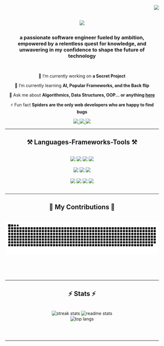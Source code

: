 <img align="right" src="https://visitor-badge.laobi.icu/badge?page_id=MA-Abahmane.MA-Abahmane" />

<h1 align="center">
    <img src="https://readme-typing-svg.herokuapp.com/?font=Righteous&size=35&center=true&vCenter=true&width=500&height=70&duration=4000&lines=Hi+There!+👋;+I'm+Mohamed+Amine!;" />
</h1>

<h3 align="center"> a passionate software engineer fueled by ambition, empowered by a relentless quest for knowledge, and unwavering in my confidence to shape the future of technology </h3>

<br/>

<div align="center">
 
 🔭 I’m currently working on **a Secret Project**
 
 🌱 I’m currently learning **AI, Popular Frameworks, and the Back flip**

💬 Ask me about **Algorithmics, Data Structures, OOP... or anything [here](https://github.com/MA-Abahmane/MA-Abahmane/issues)**

⚡ Fun fact **Spiders are the only web developers who are happy to find bugs**

 </div>
 
<div align="center"> 
  <a href="mailto:ma.abahmane@gmail.com">
    <img src="https://img.shields.io/badge/Gmail-333333?style=for-the-badge&logo=gmail&logoColor=red" />
  </a>
  <a href="https://www.linkedin.com/in/ma-abahmane" target="_blank">
    <img src="https://img.shields.io/badge/LinkedIn-0077B5?style=for-the-badge&logo=linkedin&logoColor=white" target="_blank" />
  </a>
  <a href="https://ma-abahmane.netlify.app" target="_blank">
     <img src="https://img.shields.io/badge/Portfolio-FF5722?style=for-the-badge&logo=todoist&logoColor=white" target="_blank" /> <!-- sqlite, safari, google-chrome are other good icon options -->
  </a>
</div>

 <hr/>
 
<h2 align="center">⚒️ Languages-Frameworks-Tools ⚒️</h2>
<br/>
<div align="center">
    <!-- Languages -->
    <img src="https://skillicons.dev/icons?i=html,css,typescript,javascript" />
    <img src="https://skillicons.dev/icons?i=php,java,python,c" />
    <img src="https://skillicons.dev/icons?i=mysql,mongodb" />
    <img src="https://skillicons.dev/icons?i=bash" />
    <br/>
    <br/>
    <!-- Frameworks -->
    <img src="https://skillicons.dev/icons?i=bootstrap,tailwind" />
    <img src="https://skillicons.dev/icons?i=jquery,react,nodejs" />
    <img src="https://skillicons.dev/icons?i=flask,laravel" />
    <!-- Tools -->
    <br/>
    <br/>
    <img src="https://skillicons.dev/icons?i=vscode,github,git,npm" />
    <img src="https://skillicons.dev/icons?i=nginx,linux,ubuntu,vite" />
    <img src="https://skillicons.dev/icons?i=illustrator,photoshop,premiere" />
    <img src="https://skillicons.dev/icons?i=postman,figma" />
</div>




<br/>
<hr/>

<div align="center">
  <h2>🐍 My Contributions 🐍</h2>
  <br>
  <img alt="snake eating my contributions" src="https://raw.githubusercontent.com/MA-Abahmane/salesp07/output/github-contribution-grid-snake.svg" />
  
  <br/><br/><br/>
</div>

<hr/>

<h2 align="center">⚡ Stats ⚡</h2>
<br>
<div align=center>
  <img width=390 src="https://streak-stats.demolab.com/?user=MA-Abahmane&count_private=true&theme=react&border_radius=10" alt="streak stats"/>
   
  <img width=390 src="https://github-readme-stats.vercel.app/api?username=MA-Abahmane&count_private=true&show_icons=true&theme=react&rank_icon=github&border_radius=10" alt="readme stats" />
  <br/>
  <img width=325 align="center" src="https://github-readme-stats.vercel.app/api/top-langs/?username=MA-Abahmane&hide=HTML&langs_count=8&layout=compact&theme=react&border_radius=10&size_weight=0.5&count_weight=0.5&exclude_repo=github-readme-stats" alt="top langs" />
</div>


<br/><br/>

<hr/>

<br/>
